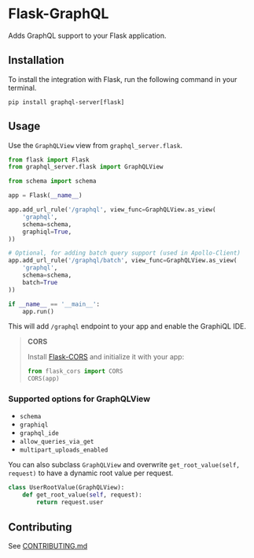 # Flask-GraphQL

Adds GraphQL support to your Flask application.

## Installation

To install the integration with Flask, run the following command in your terminal.

`pip install graphql-server[flask]`

## Usage

Use the `GraphQLView` view from `graphql_server.flask`.

```python
from flask import Flask
from graphql_server.flask import GraphQLView

from schema import schema

app = Flask(__name__)

app.add_url_rule('/graphql', view_func=GraphQLView.as_view(
    'graphql',
    schema=schema,
    graphiql=True,
))

# Optional, for adding batch query support (used in Apollo-Client)
app.add_url_rule('/graphql/batch', view_func=GraphQLView.as_view(
    'graphql',
    schema=schema,
    batch=True
))

if __name__ == '__main__':
    app.run()
```

This will add `/graphql` endpoint to your app and enable the GraphiQL IDE.
> **CORS**
>
> Install [Flask-CORS](https://flask-cors.readthedocs.io/) and initialize it with your app:
> ```python
> from flask_cors import CORS
> CORS(app)
> ```

### Supported options for GraphQLView

* `schema`
* `graphiql`
* `graphql_ide`
* `allow_queries_via_get`
* `multipart_uploads_enabled`


You can also subclass `GraphQLView` and overwrite `get_root_value(self, request)` to have a dynamic root value
per request.

```python
class UserRootValue(GraphQLView):
    def get_root_value(self, request):
        return request.user

```

## Contributing
See [CONTRIBUTING.md](../CONTRIBUTING.md)
